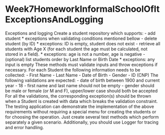 # Week7HomeworkInformalSchoolOfItExceptionsAndLogging
Exceptions and logging  Create a student repository which supports:   - add student    * exceptions when validating conditions mentioned bellow  - delete student (by ID)    * exceptions: ID is empty, student does not exist  - retrieve all students with Age X (for each student the age must be calculated, not stored in a field).    * exceptions: age is not a number, age is negative  - (optional) list students order by Last Name or Birth Date    * exceptions: any input is empty  These methods must validate inputs and throw exceptions if necessary.      For each Student the following information needs to be collected:  - First Name  - Last Name  - Date of Birth  - Gender  - ID (CNP)   The following validations are expected:  - date of birth between 1900 and current year - 18   - first name and last name should not be empty  - gender should be male or female (or M and F), upper/lower case should both be accepted    For all the validations, the corresponding exception(s) should be thrown when a Student is created with data which breaks the validation constraint.   The testing application can demonstrate the implementation of the above requirements without requiring a special menu for creating the students or for choosing the operation. Just create several test methods which perform separately a given scenario.   Additionally, you should use Logger for tracing and error handling.
